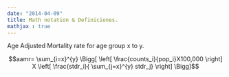```yaml
---
date: "2014-04-09"
title: Math notation & Definiciones.
mathjax : true
---
```


Age Adjusted Mortality rate for age group  x to y. 

$$aamr= \sum_{i=x}^{y} \Bigg[  \left[  \frac{counts_i}{pop_i}X100,000 \right] X \left[ \frac{stdr_i}{ \sum_{j=x}^{y} stdr_j} \right]  \Bigg]$$


